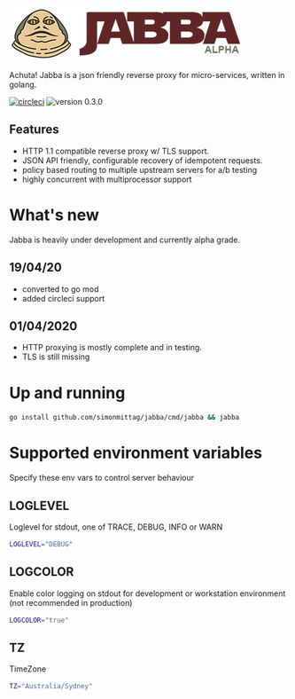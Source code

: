 ![](jabba.png)

Achuta! Jabba is a json friendly reverse proxy for micro-services, written in golang.

[![circleci](https://circleci.com/gh/simonmittag/jabba.svg?style=shield)](https://circleci.com/gh/simonmittag/jabba)
![version 0.3.0](http://b.repl.ca/v1/version-0.3.0-orange.png)

## Features
* HTTP 1.1 compatible reverse proxy w/ TLS support.
* JSON API friendly, configurable recovery of idempotent requests.
* policy based routing to multiple upstream servers for a/b testing
* highly concurrent with multiprocessor support

# What's new
Jabba is heavily under development and currently alpha grade. 

## 19/04/20
* converted to go mod
* added circleci support

## 01/04/2020
* HTTP proxying is mostly complete and in testing.
* TLS is still missing

# Up and running

```bash
go install github.com/simonmittag/jabba/cmd/jabba && jabba
```

# Supported environment variables

Specify these env vars to control server behaviour


## LOGLEVEL
Loglevel for stdout, one of TRACE, DEBUG, INFO or WARN

```bash
LOGLEVEL="DEBUG"
```

## LOGCOLOR
Enable color logging on stdout for development or workstation environment (not recommended in production)

```bash
LOGCOLOR="true"
```

## TZ
TimeZone

```bash
TZ="Australia/Sydney"
```
